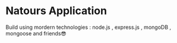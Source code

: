 # Natours Application

Build using mordern technologies : node.js , express.js , mongoDB , mongoose and friends😎

